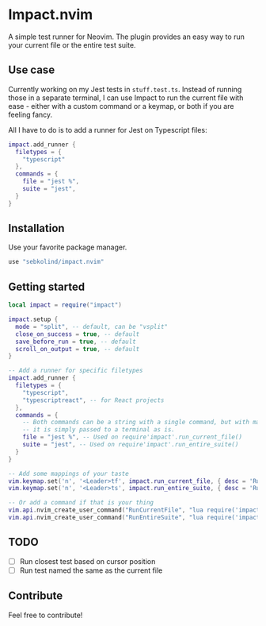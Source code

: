# Impact.nvim

A simple test runner for Neovim. The plugin provides an easy way to run your current file or the entire test suite.

## Use case

Currently working on my Jest tests in `stuff.test.ts`. Instead of running those in a separate terminal, I can use Impact to run the current file with ease - either 
with a custom command or a keymap, or both if you are feeling fancy.

All I have to do is to add a runner for Jest on Typescript files:

```lua
impact.add_runner {
  filetypes = {
    "typescript"
  },
  commands = {
    file = "jest %",
    suite = "jest",
  }
}
```

## Installation

Use your favorite package manager.

```lua
use "sebkolind/impact.nvim"
```

## Getting started

```lua
local impact = require("impact")

impact.setup {
  mode = "split", -- default, can be "vsplit"
  close_on_success = true, -- default
  save_before_run = true, -- default
  scroll_on_output = true, -- default
}

-- Add a runner for specific filetypes
impact.add_runner {
  filetypes = {
    "typescript",
    "typescriptreact", -- for React projects
  },
  commands = {
    -- Both commands can be a string with a single command, but with many options,
    -- it is simply passed to a terminal as is.
    file = "jest %", -- Used on require'impact'.run_current_file()
    suite = "jest", -- Used on require'impact'.run_entire_suite()
  }
}

-- Add some mappings of your taste
vim.keymap.set('n', '<Leader>tf', impact.run_current_file, { desc = 'Run [T]est [F]ile' })
vim.keymap.set('n', '<Leader>ts', impact.run_entire_suite, { desc = 'Run [T]est [S]uite' })

-- Or add a command if that is your thing
vim.api.nvim_create_user_command("RunCurrentFile", "lua require('impact').run_current_file()")
vim.api.nvim_create_user_command("RunEntireSuite", "lua require('impact').run_entire_suite()")
```

## TODO

- [ ] Run closest test based on cursor position
- [ ] Run test named the same as the current file

## Contribute

Feel free to contribute!
